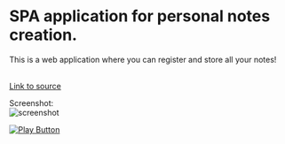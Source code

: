 # SPA application for personal notes creation.

This is a web application where you can register and store all your notes! <br /><br />

[Link to source](app.js)<br />

Screenshot:<br />
![screenshot](https://github.com/my-notes-app/my-notes-app.github.io/assets/114406139/37db864a-e5cc-4e6d-993f-59b452a940c5)<br />

[<img alt="Play Button" src="https://user-images.githubusercontent.com/114406139/211439129-37c7a037-dde4-49d6-bf62-4ffc4f315fa9.PNG" />](https://my-notes-app.github.io)

